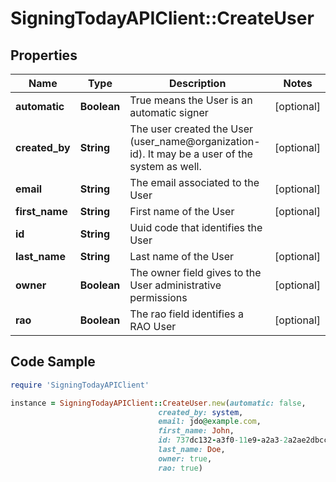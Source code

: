 # SigningTodayAPIClient::CreateUser

## Properties

Name | Type | Description | Notes
------------ | ------------- | ------------- | -------------
**automatic** | **Boolean** | True means the User is an automatic signer | [optional] 
**created_by** | **String** | The user created the User (user_name@organization-id). It may be a user of the system as well. | [optional] 
**email** | **String** | The email associated to the User | [optional] 
**first_name** | **String** | First name of the User | [optional] 
**id** | **String** | Uuid code that identifies the User | 
**last_name** | **String** | Last name of the User | [optional] 
**owner** | **Boolean** | The owner field gives to the User administrative permissions | [optional] 
**rao** | **Boolean** | The rao field identifies a RAO User | [optional] 

## Code Sample

```ruby
require 'SigningTodayAPIClient'

instance = SigningTodayAPIClient::CreateUser.new(automatic: false,
                                 created_by: system,
                                 email: jdo@example.com,
                                 first_name: John,
                                 id: 737dc132-a3f0-11e9-a2a3-2a2ae2dbcce4,
                                 last_name: Doe,
                                 owner: true,
                                 rao: true)
```



